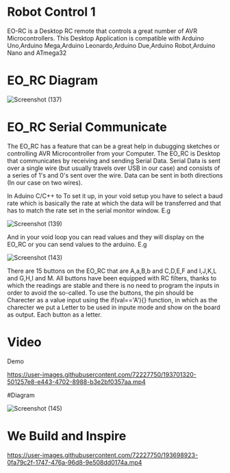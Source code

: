# Robot Control 1
EO-RC is a Desktop RC remote that controls a great number of AVR Microcontrollers. This Desktop Application is compatible with Arduino Uno,Arduino Mega,Arduino Leonardo,Arduino Due,Arduino Robot,Arduino Nano and ATmega32

#                                                              EO_RC Diagram
![Screenshot (137)](https://user-images.githubusercontent.com/72227750/193684569-91009c61-b7a6-4eec-a12b-6bbc42e22785.png)


# EO_RC Serial Communicate
The EO_RC has a feature that can be a great help in dubugging sketches or controlling AVR Microcontroller from your Computer. The EO_RC is Desktop that communicates by receiving and sending Serial Data.
Serial Data is sent over a single wire (but usually travels over USB in our case) and consists of a series of 1's and 0's sent over the wire. Data can be sent in both directions (In our case on two wires).

In Aduino C/C++ to To set it up, in your void setup you have to select a baud rate which is basically the rate at which the data will be transferred and that has to match the rate set in the serial monitor window. E.g

![Screenshot (139)](https://user-images.githubusercontent.com/72227750/193691312-62e0324e-1350-489f-83d2-afb9b4f1bb39.png)

And in your void loop you can read values and they will display on the EO_RC or you can send values to the arduino. E.g

![Screenshot (143)](https://user-images.githubusercontent.com/72227750/193693958-fad500d4-6d36-432f-a81d-8c4db93e7859.png)


There are 15 buttons on the EO_RC that are A,a,B,b and C,D,E,F and I,J,K,L and G,H,I and M. All buttons have been equipped with RC filters, thanks to which the readings are stable and there is no need to program the inputs in order to avoid the so-called. 
To use the buttons, the pin should be Charecter as a value input using the if(val=='A'){} function, in which as the charecter we put a Letter  to be used in inpute mode and show on the board as output. Each button as a letter.

# Video 
Demo


https://user-images.githubusercontent.com/72227750/193701320-501257e8-e443-4702-8988-b3e2bf0357aa.mp4



#Diagram 

![Screenshot (145)](https://user-images.githubusercontent.com/72227750/193697946-e9f1bc78-5fed-487e-936e-4ebd2d6e3637.png)

# We Build and Inspire


https://user-images.githubusercontent.com/72227750/193698923-0fa79c2f-1747-476a-96d8-9e508dd0174a.mp4


